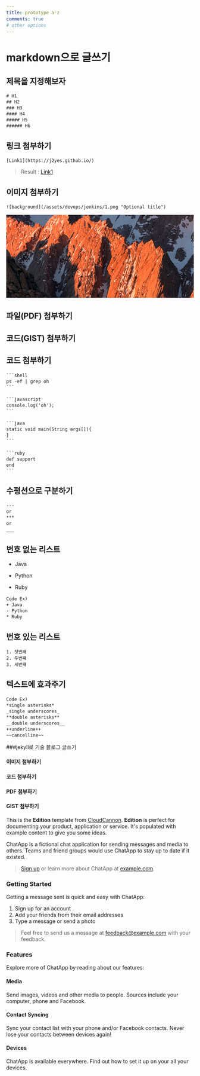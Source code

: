 ```yaml
---
title: prototype a-z
comments: true
# other options
---
```


# markdown으로 글쓰기

## 제목을 지정해보자

```
# H1
## H2
### H3
#### H4
##### H5
###### H6
```

## 링크 첨부하기

```
[Link1](https://j2yes.github.io/)
```
> Result : [Link1](https://j2yes.github.io/)

## 이미지 첨부하기

```
![background](/assets/devops/jenkins/1.png "Optional title")
```
![background](/assets/devops/jenkins/1.png "Optional title")

## 파일(PDF) 첨부하기

## 코드(GIST) 첨부하기

## 코드 첨부하기

    ```shell
    ps -ef | grep oh
    ```

    ```javascript
    console.log('oh');
    ```

    ```java
    static void main(String args[]){
    }
    ```

    ```ruby
    def support
    end
    ```


## 수평선으로 구분하기

```
---
or
***
or
___
```

## 번호 없는 리스트

+ Java
- Python
* Ruby

```
Code Ex)
+ Java
- Python
* Ruby
```
## 번호 있는 리스트

```
1. 첫번째
2. 두번째
3. 세번째
```

## 텍스트에 효과주기

```
Code Ex)
*single asterisks*
_single underscores_
**double asterisks**
__double underscores__
++underline++
~~cancelline~~
```

###jekyll로 기술 블로그 글쓰기

#### 이미지 첨부하기

#### 코드 첨부하기

#### PDF 첨부하기

#### GIST 첨부하기


This is the **Edition** template from [CloudCannon](http://cloudcannon.com/).
**Edition** is perfect for documenting your product, application or service.
It's populated with example content to give you some ideas.

ChatApp is a fictional chat application for sending messages and media to others.
Teams and friend groups would use ChatApp to stay up to date if it existed.

> [Sign up](http://example.com/signup) or learn more about ChatApp at [example.com](http://example.com/).

### Getting Started

Getting a message sent is quick and easy with ChatApp:

1. Sign up for an account
2. Add your friends from their email addresses
3. Type a message or send a photo

> Feel free to send us a message at [feedback@example.com](mailto:feedback@example.com) with your feedback.

### Features

Explore more of ChatApp by reading about our features:

#### Media

Send images, videos and other media to people. Sources include your computer, phone and Facebook.

#### Contact Syncing

Sync your contact list with your phone and/or Facebook contacts. Never lose your contacts between devices again!

#### Devices

ChatApp is available everywhere. Find out how to set it up on your all your devices.
